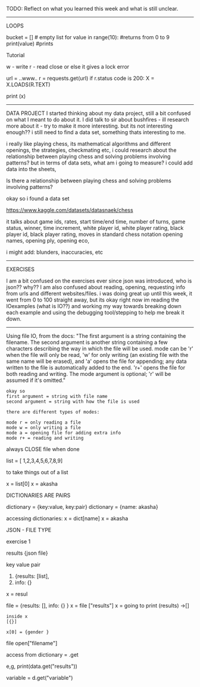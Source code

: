 TODO: Reflect on what you learned this week and what is still unclear.

---

LOOPS

bucket = [] # empty list
for value in range(10): #returns from 0 to 9
print(value) #prints

Tutorial

w - write
r - read
close or else it gives a lock error

url = ..www..
r = requests.get(url)
if r.status code is 200:
X = X.LOADS(R.TEXT)

print (x)

---

DATA PROJECT
I started thinking about my data project, still a bit confused on what I meant to do about it.
I did talk to sir about bushfires - ill research more about it - try to make it more interesting. but its not interesting enough?? i still need to find a data set, something thats interesting to me.

i really like playing chess, its mathematical algorithms and different openings, the strategies, checkmating etc, i could research about the relationship between playing chess and solving problems involving patterns?
but in terms of data sets, what am i going to measure?
i could add data into the sheets,

Is there a relationship between playing chess and solving problems involving patterns?

okay so i found a data set

https://www.kaggle.com/datasets/datasnaek/chess

it talks about game ids, rates, start time/end time, number of turns, game status, winner, time increment, white player id, white player rating, black player id, black player rating, moves in standard chess notation
opening names, opening ply, opening eco,

i might add: blunders, inaccuracies, etc

---

EXERCISES

I am a bit confused on the exercises ever since json was introduced, who is json?? why?? I am also confused about reading, opening, requesting info from urls and different websites/files. i was doing great up until this week, it went from 0 to 100 straight away, but its okay right now im reading the IOexamples (what is IO??) and working my way towards breaking down each example and using the debugging tool/stepping to help me break it down.

---

Using file IO, from the docs:
"The first argument is a string containing the filename. The second
argument is another string containing a few characters describing the
way in which the file will be used. mode can be 'r' when the file will
only be read, 'w' for only writing (an existing file with the same name
will be erased), and 'a' opens the file for appending; any data written
to the file is automatically added to the end. 'r+' opens the file for
both reading and writing. The mode argument is optional; 'r' will be
assumed if it's omitted."

    okay so
    first argument = string with file name
    second argument = string with how the file is used

    there are different types of modes:

    mode r = only reading a file
    mode w = only writing a file
    mode a = opening file for adding extra info
    mode r+ = reading and writing

always CLOSE file when done

list = [ 1,2,3,4,5,6,7,8,9]

to take things out of a list

x = list[0]
x = akasha

DICTIONARIES ARE PAIRS

dictionary = {key:value, key:pair}
dictionary = {name: akasha}

accessing dictionaries:
x = dict[name]
x = akasha

JSON - FILE TYPE

exercise 1

results {json file}

key value pair

1. {results: [list],
2. info: {}

x = resul

file = {results: [], info: {} }
x = file ["results"]
x = going to print (results) ->[]

    inside x
    [{}]

    x[0] = {gender }

file
open["filename"]

access from dictionary = .get

e,g, print(data.get("results"))

variable = d.get("variable")
